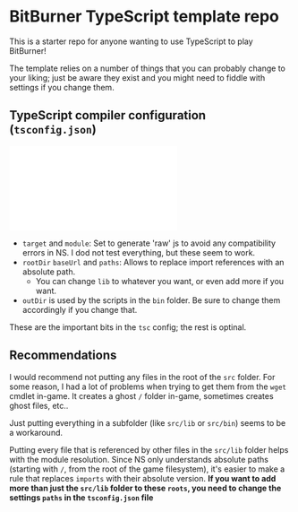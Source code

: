 # BitBurner TypeScript template repo

This is a starter repo for anyone wanting to use TypeScript to play BitBurner!

The template relies on a number of things that you can probably change to your
liking; just be aware they exist and you might need to fiddle with settings if
you change them.

## TypeScript compiler configuration (`tsconfig.json`)

![tsconfig](./tsconfig.json)

- `target` and `module`: Set to generate 'raw' js to avoid any compatibility
errors in NS. I dod not test everything, but these seem to work.
- `rootDir` `baseUrl` and `paths`: Allows to replace import references with an
absolute path.
	- You can change `lib` to whatever you want, or even add more if you
	want.
- `outDir` is used by the scripts in the `bin` folder. Be sure to change them
accordingly if you change that.

These are the important bits in the `tsc` config; the rest is optinal.

## Recommendations

I would recommend not putting any files in the root of the `src` folder. For 
some reason, I had a lot of problems when trying to get them from the `wget`
cmdlet in-game. It creates a ghost `/` folder in-game, sometimes creates
ghost files, etc..

Just putting everything in a subfolder (like `src/lib` or `src/bin`) seems
to be a workaround.

Putting every file that is referenced by other files in the `src/lib` folder
helps with the module resolution. Since NS only understands absolute paths
(starting with `/`, from the root of the game filesystem), it's easier to
make a rule that replaces `imports` with their absolute version. **If you
want to add more than just the `src/lib` folder to these `roots`, you
need to change the settings `paths` in the `tsconfig.json` file**
